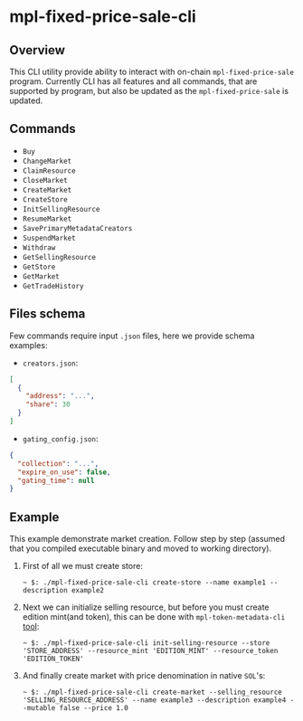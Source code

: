 # mpl-fixed-price-sale-cli

## Overview

This CLI utility provide ability to interact with on-chain `mpl-fixed-price-sale` program. Currently
CLI has all features and all commands, that are supported by program, but also be updated as the
`mpl-fixed-price-sale` is updated.

## Commands

- `Buy`
- `ChangeMarket`
- `ClaimResource`
- `CloseMarket`
- `CreateMarket`
- `CreateStore`
- `InitSellingResource`
- `ResumeMarket`
- `SavePrimaryMetadataCreators`
- `SuspendMarket`
- `Withdraw`
- `GetSellingResource`
- `GetStore`
- `GetMarket`
- `GetTradeHistory`

## Files schema

Few commands require input `.json` files, here we provide schema examples:

- `creators.json`:

```json
[
  {
    "address": "...",
    "share": 30
  }
]
```

- `gating_config.json`:

```json
{
  "collection": "...",
  "expire_on_use": false,
  "gating_time": null
}
```

## Example

This example demonstrate market creation. Follow step by step (assumed that you compiled executable
binary and moved to working directory).

1. First of all we must create store:

   `~ $: ./mpl-fixed-price-sale-cli create-store --name example1 --description example2`

2. Next we can initialize selling resource, but before you must create edition mint(and token), this
   can be done with `mpl-token-metadata-cli`
   [tool](https://github.com/metaplex-foundation/metaplex-program-library/tree/master/token-metadata/cli):

   `~ $: ./mpl-fixed-price-sale-cli init-selling-resource --store 'STORE_ADDRESS' --resource_mint 'EDITION_MINT' --resource_token 'EDITION_TOKEN'`

3. And finally create market with price denomination in native `SOL`'s:

   `~ $: ./mpl-fixed-price-sale-cli create-market --selling_resource 'SELLING_RESOURCE_ADDRESS' --name example3 --description example4 --mutable false --price 1.0`
